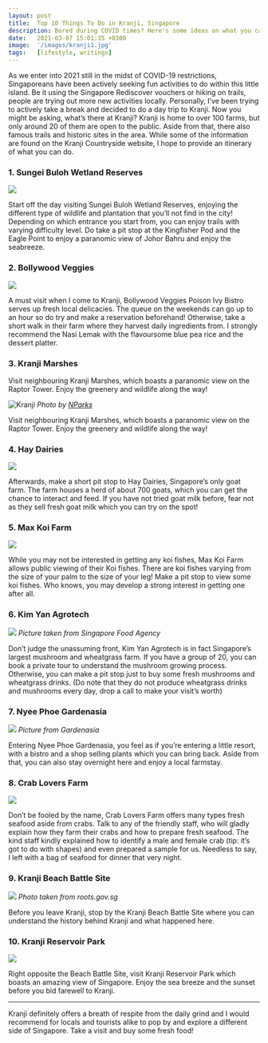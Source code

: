 ```yaml
---
layout: post
title:  Top 10 Things To Do in Kranji, Singapore                 
description: Bored during COVID times? Here's some ideas on what you can do in Singapore...
date:   2021-03-07 15:01:35 +0300
image:  '/images/kranji1.jpg'
tags:   [lifestyle, writings]
---
```

As we enter into 2021 still in the midst of COVID-19 restrictions, Singaporeans have been actively seeking fun activities to do within this little island. Be it using the Singapore Rediscover vouchers or hiking on trails, people are trying out more new activities locally. 
Personally, I’ve been trying to actively take a break and decided to do a day trip to Kranji. Now you might be asking, what’s there at Kranji?
Kranji is home to over 100 farms, but only around 20 of them are open to the public. Aside from that, there also famous trails and historic sites in the area. While some of the information are found on the Kranji Countryside website, I hope to provide an itinerary of what you can do.

### 1. Sungei Buloh Wetland Reserves
*![](images/kranji1.jpg)*

Start off the day visiting Sungei Buloh Wetland Reserves, enjoying the different type of wildlife and plantation that you’ll not find in the city! Depending on which entrance you start from, you can enjoy trails with varying difficulty level. Do take a pit stop at the Kingfisher Pod and the Eagle Point to enjoy a paranomic view of Johor Bahru and enjoy the seabreeze.

### 2. Bollywood Veggies
*![](images/kranji2.jpg)*

A must visit when I come to Kranji, Bollywood Veggies Poison Ivy Bistro serves up fresh local delicacies. The queue on the weekends can go up to an hour so do try and make a reservation beforehand! Otherwise, take a short walk in their farm where they harvest daily ingredients from. I strongly recommend the Nasi Lemak with the flavoursome blue pea rice and the dessert platter.

### 3. Kranji Marshes

Visit neighbouring Kranji Marshes, which boasts a paranomic view on the Raptor Tower. Enjoy the greenery and wildlife along the way!

![Kranji]({{site.baseurl}}/images/kranji3.jpg)
*Photo by [NParks](https://www.nparks.gov.sg/-/media/nparks-real-content/gardens-parks-and-nature/parks-and-nature-reserve/sungei-buloh/pic2-km.jpg)*

Visit neighbouring Kranji Marshes, which boasts a paranomic view on the Raptor Tower. Enjoy the greenery and wildlife along the way!

### 4. Hay Dairies
*![](images/kranji4.jpg)*

Afterwards, make a short pit stop to Hay Dairies, Singapore’s only goat farm. The farm houses a herd of about 700 goats, which you can get the chance to interact and feed. If you have not tried goat milk before, fear not as they sell fresh goat milk which you can try on the spot!

### 5. Max Koi Farm
*![](images/kranji5.jpg)*

While you may not be interested in getting any koi fishes, Max Koi Farm allows public viewing of their Koi fishes. There are koi fishes varying from the size of your palm to the size of your leg! Make a pit stop to view some koi fishes. Who knows, you may develop a strong interest in getting one after all.

### 6. Kim Yan Agrotech
![]({{site.baseurl}}/images/kranji6.jpg)
*Picture taken from Singapore Food Agency*

Don’t judge the unassuming front, Kim Yan Agrotech is in fact Singapore’s largest mushroom and wheatgrass farm. If you have a group of 20, you can book a private tour to understand the mushroom growing process. Otherwise, you can make a pit stop just to buy some fresh mushrooms and wheatgrass drinks. (Do note that they do not produce wheatgrass drinks and mushrooms every day, drop a call to make your visit’s worth)

### 7. Nyee Phoe Gardenasia
![]({{site.baseurl}}/images/kranji7.jpg)
*Picture from Gardenasia* 

Entering Nyee Phoe Gardenasia, you feel as if you’re entering a little resort, with a bistro and a shop selling plants which you can bring back. Aside from that, you can also stay overnight here and enjoy a local farmstay.

### 8. Crab Lovers Farm 
![]({{site.baseurl}}/images/kranji8.jpg)

Don’t be fooled by the name, Crab Lovers Farm offers many types fresh seafood aside from crabs. Talk to any of the friendly staff, who will gladly explain how they farm their crabs and how to prepare fresh seafood. The kind staff kindly explained how to identify a male and female crab (tip: it’s got to do with shapes) and even prepared a sample for us. Needless to say, I left with a bag of seafood for dinner that very night.

### 9. Kranji Beach Battle Site
![]({{site.baseurl}}/images/kranji9.png)
*Photo taken from roots.gov.sg*

Before you leave Kranji, stop by the Kranji Beach Battle Site where you can understand the history behind Kranji and what happened here.

### 10. Kranji Reservoir Park
![]({{site.baseurl}}/images/kranji10.jpg)

Right opposite the Beach Battle Site, visit Kranji Reservoir Park which boasts an amazing view of Singapore. Enjoy the sea breeze and the sunset before you bid farewell to Kranji.

<hr  /> 

Kranji definitely offers a breath of respite from the daily grind and I would recommend for locals and tourists alike to pop by and explore a different side of Singapore. Take a visit and buy some fresh food!
